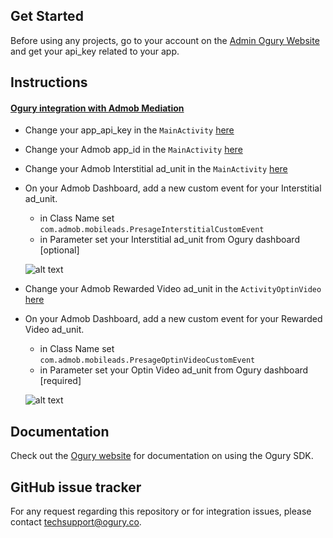 ## Get Started

Before using any projects, go to your account on the [Admin Ogury Website](https://admin.ogury.co) and get your api_key related to your app.

## Instructions

#### [Ogury integration with Admob Mediation](https://github.com/Ogury/Sample-Projects/tree/master/Android/Admob_mediation)
* Change your app_api_key in the `MainActivity` [here](https://github.com/Ogury/Sample-Projects/tree/master/Android/Admob_mediation/app/src/main/java/com/example/vdeub/myadmobmediation/MainActivity.java#L23)
* Change your Admob app_id in the `MainActivity` [here](https://github.com/Ogury/Sample-Projects/blob/master/Android/Admob_mediation/app/src/main/java/com/example/vdeub/myadmobmediation/MainActivity.java#L36)
* Change your Admob Interstitial ad_unit in the `MainActivity` [here](https://github.com/Ogury/Sample-Projects/blob/master/Android/Admob_mediation/app/src/main/java/com/example/vdeub/myadmobmediation/MainActivity.java#L39)
* On your Admob Dashboard, add a new custom event for your Interstitial ad_unit.
	* in Class Name set `com.admob.mobileads.PresageInterstitialCustomEvent`
	* in Parameter set your Interstitial ad_unit from Ogury dashboard [optional]

	![alt text](https://s3-eu-west-1.amazonaws.com/ogury-cdn/Loicvdb-Github/admob_interstitial3.png)

* Change your Admob Rewarded Video ad_unit in the `ActivityOptinVideo` [here](https://github.com/Ogury/Sample-Projects/blob/master/Android/Admob_mediation/app/src/main/java/com/example/vdeub/myadmobmediation/ActivityOptinVideo.java#L75)
* On your Admob Dashboard, add a new custom event for your Rewarded Video ad_unit.
	* in Class Name set `com.admob.mobileads.PresageOptinVideoCustomEvent`
	* in Parameter set your Optin Video ad_unit from Ogury dashboard [required]

	![alt text](https://s3-eu-west-1.amazonaws.com/ogury-cdn/Loicvdb-Github/admob_rewarded_video3.png)

## Documentation

Check out the [Ogury website](https://admin.ogury.co) for documentation on using the Ogury SDK.

## GitHub issue tracker

For any request regarding this repository or for integration issues, please contact techsupport@ogury.co.

